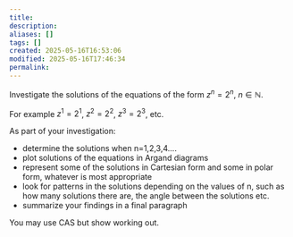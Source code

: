 ```yaml
---
title: 
description: 
aliases: []
tags: []
created: 2025-05-16T16:53:06
modified: 2025-05-16T17:46:34
permalink:
---
```

Investigate the solutions of the equations of the form $z^n=2^n$, $n\in\mathbb{N}$.

For example $z^1=2^1$, $z^2=2^2$, $z^3=2^3$, etc.

As part of your investigation:

- determine the solutions when n=1,2,3,4....
- plot solutions of the equations in Argand diagrams
- represent some of the solutions in Cartesian form and some in polar form, whatever is most appropriate
- look for patterns in the solutions depending on the values of n, such as how many solutions there are, the angle between the solutions etc.
- summarize your findings in a final paragraph

You may use CAS but show working out.
